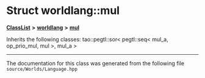 

# Struct worldlang::mul



[**ClassList**](annotated.md) **>** [**worldlang**](namespaceworldlang.md) **>** [**mul**](structworldlang_1_1mul.md)








Inherits the following classes: tao::pegtl::sor< pegtl::seq< mul_a, op_prio_mul, mul >, mul_a >































































------------------------------
The documentation for this class was generated from the following file `source/Worlds/Language.hpp`

